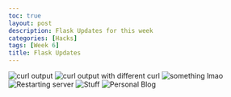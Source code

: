 ```yaml
---
toc: true
layout: post
description: Flask Updates for this week
categories: [Hacks]
tags: [Week 6]
title: Flask Updates
---
```


![]({{site.baseurl}}/images/curloutput.png "curl output")
![]({{site.baseurl}}/images/curlOutputwithHTML.png "curl output with different curl")
![]({{site.baseurl}}/images/lmaoimage.png "something lmao")
![]({{site.baseurl}}/images/RestartServer.png "Restarting server")
![]({{site.baseurl}}/images/shitsandlaughs.png "Stuff")
![]({{site.baseurl}}/images/fml.png "Personal Blog")

